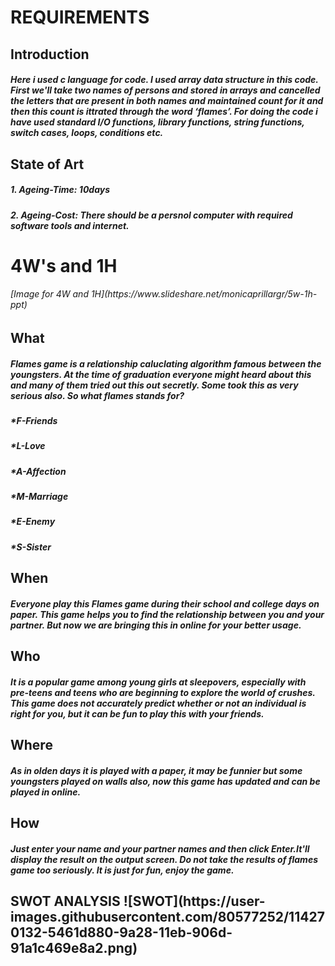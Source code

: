<h1>REQUIREMENTS
  <h2>Introduction
   <h5>Here i used c language for code. I used array data structure in this code. First we'll take two names of persons and stored in arrays and cancelled the letters 
	that are present in both names and maintained count for it and then this count is ittrated through the word ‘flames’. For doing the code i have used standard 
	I/O functions, library functions, string functions, switch cases, loops, conditions etc.
  <h2>State of Art
    <h5> 1. Ageing-Time: 10days
    <h5> 2. Ageing-Cost: There should be a persnol computer with required software tools and internet.
  <h1>4W's and 1H
    <h6>[Image for 4W and 1H](https://www.slideshare.net/monicaprillargr/5w-1h-ppt)
    <h2>What
      <h5>Flames game is a relationship caluclating algorithm famous between the youngsters. At the time of graduation everyone might heard about this and many of them
          tried out this out secretly. Some took this as very serious also. So what flames stands for?
        <h5> *F-Friends
          <h5> *L-Love
            <h5> *A-Affection
              <h5> *M-Marriage
                <h5>  *E-Enemy
                  <h5> *S-Sister
    <h2>When
      <h5>Everyone play this Flames game during their school and college days on paper. This game helps you to find the relationship between you and your partner. But
        now we are bringing this in online for your better usage.
    <h2>Who
       <h5>It is a popular game among young girls at sleepovers, especially with pre-teens and teens who are beginning to explore the world of crushes. This game does
               not accurately predict whether or not an individual is right for you, but it can be fun to play this with your friends.
    <h2>Where
       <h5>As in olden days it is played with a paper, it may be funnier but some youngsters played on walls also, now this game has updated and can be played
                in online.
    <h2>How
      <h5>Just enter your name and your partner names and then click Enter.It'll display the result on the output screen. Do not take the results of flames game
        too seriously. It is just for fun, enjoy the game.
        <h2>SWOT ANALYSIS
		![SWOT](https://user-images.githubusercontent.com/80577252/114270132-5461d880-9a28-11eb-906d-91a1c469e8a2.png)


          
       
          
       
        
    
        
        
	
	

	
	

	
	
	
